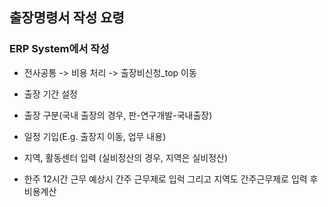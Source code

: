 ## 출장명령서 작성 요령

### ERP System에서 작성
* 전사공통 -> 비용 처리 -> 출장비신청_top 이동

* 출장 기간 설정
 
* 출장 구분(국내 출장의 경우, 판-연구개발-국내출장)
 
* 일정 기입(E.g. 출장지 이동, 업무 내용)

* 지역, 활동센터 입력 (실비정산의 경우, 지역은 실비정산)

* 한주 12시간 근무 예상시 간주 근무제로 입럭 그리고 지역도 간주근무제로 입력 후 비용계산

